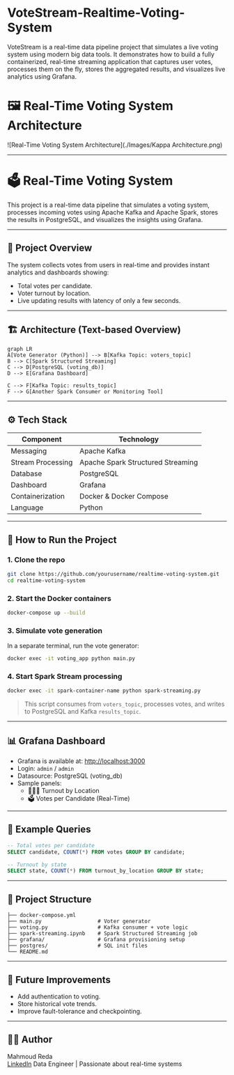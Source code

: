# VoteStream-Realtime-Voting-System
VoteStream is a real-time data pipeline project that simulates a live voting system using modern big data tools.  It demonstrates how to build a fully containerized, real-time streaming application that captures user votes, processes them on the fly, stores the aggregated results, and visualizes live analytics using Grafana. 


# 🖼️ Real-Time Voting System Architecture

![Real-Time Voting System Architecture](./Images/Kappa Architecture.png)

---

# 🗳️ Real-Time Voting System

This project is a real-time data pipeline that simulates a voting system, processes incoming votes using Apache Kafka and Apache Spark, stores the results in PostgreSQL, and visualizes the insights using Grafana.

---

## 📌 Project Overview

The system collects votes from users in real-time and provides instant analytics and dashboards showing:

- Total votes per candidate.
- Voter turnout by location.
- Live updating results with latency of only a few seconds.

---

## 🏗️ Architecture (Text-based Overview)

```mermaid
graph LR
A[Vote Generator (Python)] --> B[Kafka Topic: voters_topic]
B --> C[Spark Structured Streaming]
C --> D[PostgreSQL (voting_db)]
D --> E[Grafana Dashboard]

C --> F[Kafka Topic: results_topic] 
F --> G[Another Spark Consumer or Monitoring Tool]
```

---

## ⚙️ Tech Stack

| Component        | Technology                  |
|------------------|-----------------------------|
| Messaging        | Apache Kafka                |
| Stream Processing| Apache Spark Structured Streaming |
| Database         | PostgreSQL                  |
| Dashboard        | Grafana                     |
| Containerization | Docker & Docker Compose     |
| Language         | Python                      |

---

## 🚀 How to Run the Project

### 1. Clone the repo
```bash
git clone https://github.com/yourusername/realtime-voting-system.git
cd realtime-voting-system
```

### 2. Start the Docker containers
```bash
docker-compose up --build
```

### 3. Simulate vote generation
In a separate terminal, run the vote generator:
```bash
docker exec -it voting_app python main.py
```

### 4. Start Spark Stream processing
```bash
docker exec -it spark-container-name python spark-streaming.py
```

> This script consumes from `voters_topic`, processes votes, and writes to PostgreSQL and Kafka `results_topic`.

---

## 📊 Grafana Dashboard

- Grafana is available at: [http://localhost:3000](http://localhost:3000)
- Login: `admin` / `admin`
- Datasource: PostgreSQL (voting_db)
- Sample panels:
  - 🧑‍🤝‍🧑 Turnout by Location
  - 🗳️ Votes per Candidate (Real-Time)

---

## 🧪 Example Queries

```sql
-- Total votes per candidate
SELECT candidate, COUNT(*) FROM votes GROUP BY candidate;

-- Turnout by state
SELECT state, COUNT(*) FROM turnout_by_location GROUP BY state;
```

---

## 📁 Project Structure

```
├── docker-compose.yml
├── main.py                  # Voter generator
├── voting.py                # Kafka consumer + vote logic
├── spark-streaming.ipynb    # Spark Structured Streaming job
├── grafana/                 # Grafana provisioning setup
├── postgres/                # SQL init files
└── README.md
```

---

## 📌 Future Improvements

- Add authentication to voting.
- Store historical vote trends.
- Improve fault-tolerance and checkpointing.

---

## 👨‍💻 Author

Mahmoud Reda  
[LinkedIn]([https://www.linkedin.com/in/mahmoud-reda/](https://www.linkedin.com/in/mahmoud-reda2001/))  
Data Engineer | Passionate about real-time systems


